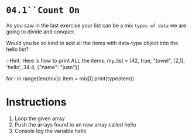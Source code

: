 # `04.1``Count On`


As you saw in the last exercise your list can be a mix `types of data` we are going to divide and conquer.

Would you be so kind to add all the items with data-type object into the hello list?

💡Hint:
Here is how to print ALL the items.
my_list = [42, true, "towel", [2,1], 'hello', 34.4, {"name": "juan"}]

for i in range(len(mix)):
    item = mix[i]
    print(type(item))


# Instructions
1. Loop the given array
2. Push the arrays found to an new array called hello
3. Console log the variable hello
